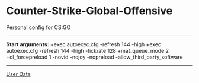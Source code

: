 # Counter-Strike-Global-Offensive

Personal config for CS:GO

---

**Start arguments:** +exec autoexec.cfg -refresh 144 -high +exec autoexec.cfg -refresh 144 -high -tickrate 128 +mat_queue_mode 2 +cl_forcepreload 1 -novid -nojoy -nopreload -allow_third_party_software

---

[User Data](https://github.com/lukasz-sajna/steam-userdata)
